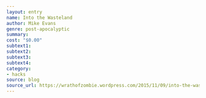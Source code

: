```yaml
---
layout: entry 
name: Into the Wasteland
author: Mike Evans
genre: post-apocalyptic
summary: 
cost: "$0.00"
subtext1: 
subtext2: 
subtext3: 
subtext4: 
category:
- hacks
source: blog
source_url: https://wrathofzombie.wordpress.com/2015/11/09/into-the-wasteland-rules-for-using-into-the-odd-to-runplay-in-a-fallout-campaign/
---
```

